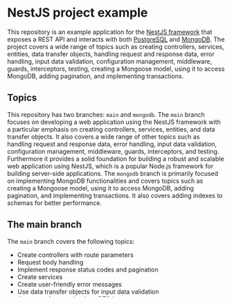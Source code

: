 NestJS project example
=====

This repository is an example application for the [NestJS framework](https://nestjs.com/) that exposes a REST API and interacts with both [PostgreSQL](https://www.postgresql.org/) and [MongoDB](https://www.mongodb.com/). The project covers a wide range of topics such as creating controllers, services, entities, data transfer objects, handling request and response data, error handling, input data validation, configuration management, middleware, guards, interceptors, testing, creating a Mongoose model, using it to access MongoDB, adding pagination, and implementing transactions.


Topics
---

This repository has two branches: `main` and `mongodb`. 
The `main` branch focuses on developing a web application using the NestJS framework with a particular emphasis on creating controllers, services, entities, and data transfer objects. It also covers a wide range of other topics such as handling request and response data, error handling, input data validation, configuration management, middleware, guards, interceptors, and testing. Furthermore it provides a solid foundation for building a robust and scalable web application using NestJS, which is a popular Node.js framework for building server-side applications.
The `mongodb` branch is primarily focused on implementing MongoDB functionalities and covers topics such as creating a Mongoose model, using it to access MongoDB, adding pagination, and implementing transactions. It also covers adding indexes to schemas for better performance.

The main branch
--

The `main` branch covers the following topics:

- Create controllers with route parameters
- Request body handling
- Implement response status codes and pagination
- Create services
- Create user-friendly error messages
- Use data transfer objects for input data validation
- Auto-transform payloads to DTO instances
- Handle malicious request data
- Create entities
- Use repositories to access the database
- Establish relations between entities
- Retrieve entities with their relations
- Use cascading inserts and updates
- Add pagination
- Use transactions
- Add indexes to entities and set up migrations
- Use custom environment file paths
- Use schema validation
- Use the Config Service and custom configuration files
- Work with configuration namespaces and partial registration
- Configure dynamic modules asynchronously
- Use binding techniques
- Catch exceptions with filters
- Protect routes with guards
- Use metadata to build generic guards or interceptors
- Add pointcuts with interceptors
- Handle timeouts with interceptors
- Create custom pipes
- Add request logging with middleware
- Create custom param decorators
- Use the Swagger Module
- Enable CLI plugin
- Decorate model properties
- Add example responses
- Use tags to group resources in the OpenAPI specification
- Create and run test suites in Jest
- Add unit tests
- Create an end-to-end test
- Implement end-to-end test logic


The mongodb branch
--


The `mongodb` branch is about the following topics:

- Create a Mongoose Model
- Use a Mongoose Model to Access MongoDB
- Adding Pagination
- Use Transactions
- Adding Indexes to Schemas



Endpoints
---

The REST API is about coffees and includes a few endpoints. Some examples follow.

```
GET http://localhost:3000/coffees/flavors?limit={limit}&offset={offset}
```
```
GET http://localhost:3000/coffees/{id}
```
```
POST http://localhost:3000/coffees/ 
with JSON data in the request body:
{
  "name": "name",
  "brand": "brand",
  "flavors": [
    "flavor1",
    "flavor2"
  ]
}
```
```
PATCH http://localhost:3000/coffees/{id} 
with JSON data in the request body:
{
  "name": "new_name"
}
```
```
DELETE http://localhost:3000/coffees/{id}
```


Getting Started
---

To get started with this project, clone the repository to your local machine and install the required dependencies:
```
git clone https://github.com/vittorioexp/NestJS-project-example.git

cd NestJS-project-example

docker-compose up -d

npm install
```

Then rename the `.env.template` file to `.env` and, if necessary, edit it.

To run the application, use the following command:
```
npm run start:dev
```
This will start the application in development mode with hot reloading enabled.

To run unit tests, run the following command:
```
npm run test:watch
```
To run e2e tests, run the following command:
```
npm run test:e2e
```


Contributing
---

If you'd like to contribute to this project, please create a pull request with your changes.
